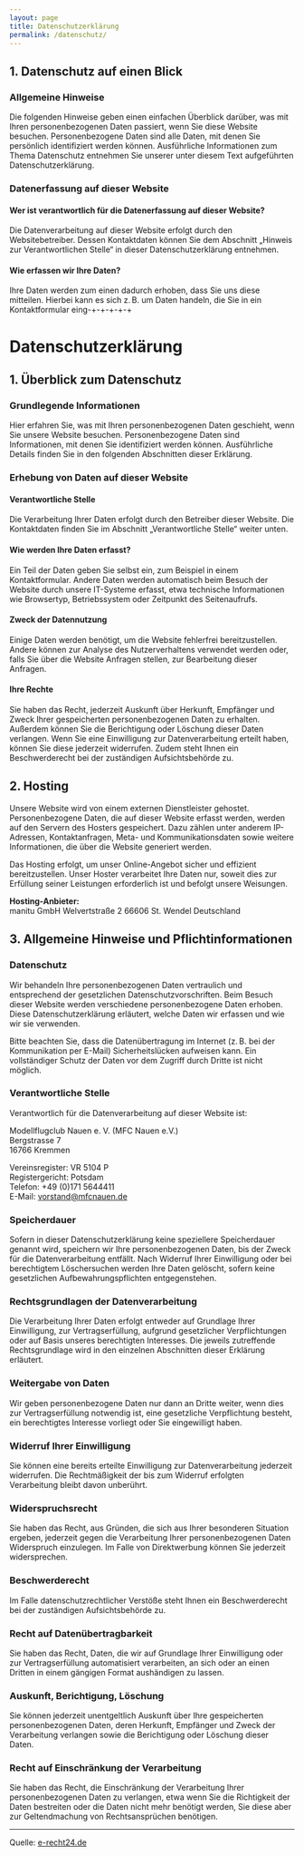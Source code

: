 ```yaml
---
layout: page
title: Datenschutzerklärung
permalink: /datenschutz/
---
```


## 1. Datenschutz auf einen Blick

### Allgemeine Hinweise

Die folgenden Hinweise geben einen einfachen Überblick darüber, was mit Ihren personenbezogenen Daten passiert, wenn Sie diese Website besuchen. Personenbezogene Daten sind alle Daten, mit denen Sie persönlich identifiziert werden können. Ausführliche Informationen zum Thema Datenschutz entnehmen Sie unserer unter diesem Text aufgeführten Datenschutzerklärung.

### Datenerfassung auf dieser Website

#### Wer ist verantwortlich für die Datenerfassung auf dieser Website?

Die Datenverarbeitung auf dieser Website erfolgt durch den Websitebetreiber. Dessen Kontaktdaten können Sie dem Abschnitt „Hinweis zur Verantwortlichen Stelle“ in dieser Datenschutzerklärung entnehmen.

#### Wie erfassen wir Ihre Daten?

Ihre Daten werden zum einen dadurch erhoben, dass Sie uns diese mitteilen. Hierbei kann es sich z. B. um Daten handeln, die Sie in ein Kontaktformular eing-+-+-+-+-+
# Datenschutzerklärung

## 1. Überblick zum Datenschutz

### Grundlegende Informationen

Hier erfahren Sie, was mit Ihren personenbezogenen Daten geschieht, wenn Sie unsere Website besuchen. Personenbezogene Daten sind Informationen, mit denen Sie identifiziert werden können. Ausführliche Details finden Sie in den folgenden Abschnitten dieser Erklärung.

### Erhebung von Daten auf dieser Website

#### Verantwortliche Stelle

Die Verarbeitung Ihrer Daten erfolgt durch den Betreiber dieser Website. Die Kontaktdaten finden Sie im Abschnitt „Verantwortliche Stelle“ weiter unten.

#### Wie werden Ihre Daten erfasst?

Ein Teil der Daten geben Sie selbst ein, zum Beispiel in einem Kontaktformular. Andere Daten werden automatisch beim Besuch der Website durch unsere IT-Systeme erfasst, etwa technische Informationen wie Browsertyp, Betriebssystem oder Zeitpunkt des Seitenaufrufs.

#### Zweck der Datennutzung

Einige Daten werden benötigt, um die Website fehlerfrei bereitzustellen. Andere können zur Analyse des Nutzerverhaltens verwendet werden oder, falls Sie über die Website Anfragen stellen, zur Bearbeitung dieser Anfragen.

#### Ihre Rechte

Sie haben das Recht, jederzeit Auskunft über Herkunft, Empfänger und Zweck Ihrer gespeicherten personenbezogenen Daten zu erhalten. Außerdem können Sie die Berichtigung oder Löschung dieser Daten verlangen. Wenn Sie eine Einwilligung zur Datenverarbeitung erteilt haben, können Sie diese jederzeit widerrufen. Zudem steht Ihnen ein Beschwerderecht bei der zuständigen Aufsichtsbehörde zu.

## 2. Hosting

Unsere Website wird von einem externen Dienstleister gehostet. Personenbezogene Daten, die auf dieser Website erfasst werden, werden auf den Servern des Hosters gespeichert. Dazu zählen unter anderem IP-Adressen, Kontaktanfragen, Meta- und Kommunikationsdaten sowie weitere Informationen, die über die Website generiert werden.

Das Hosting erfolgt, um unser Online-Angebot sicher und effizient bereitzustellen. Unser Hoster verarbeitet Ihre Daten nur, soweit dies zur Erfüllung seiner Leistungen erforderlich ist und befolgt unsere Weisungen.

**Hosting-Anbieter:**  
manitu GmbH
Welvertstraße 2
66606 St. Wendel
Deutschland

## 3. Allgemeine Hinweise und Pflichtinformationen

### Datenschutz

Wir behandeln Ihre personenbezogenen Daten vertraulich und entsprechend der gesetzlichen Datenschutzvorschriften. Beim Besuch dieser Website werden verschiedene personenbezogene Daten erhoben. Diese Datenschutzerklärung erläutert, welche Daten wir erfassen und wie wir sie verwenden.

Bitte beachten Sie, dass die Datenübertragung im Internet (z. B. bei der Kommunikation per E-Mail) Sicherheitslücken aufweisen kann. Ein vollständiger Schutz der Daten vor dem Zugriff durch Dritte ist nicht möglich.

### Verantwortliche Stelle

Verantwortlich für die Datenverarbeitung auf dieser Website ist:

Modellflugclub Nauen e. V. (MFC Nauen e.V.)  
Bergstrasse 7  
16766 Kremmen

Vereinsregister: VR 5104 P  
Registergericht: Potsdam  
Telefon: +49 (0)171 5644411  
E-Mail: vorstand@mfcnauen.de

### Speicherdauer

Sofern in dieser Datenschutzerklärung keine speziellere Speicherdauer genannt wird, speichern wir Ihre personenbezogenen Daten, bis der Zweck für die Datenverarbeitung entfällt. Nach Widerruf Ihrer Einwilligung oder bei berechtigtem Löschersuchen werden Ihre Daten gelöscht, sofern keine gesetzlichen Aufbewahrungspflichten entgegenstehen.

### Rechtsgrundlagen der Datenverarbeitung

Die Verarbeitung Ihrer Daten erfolgt entweder auf Grundlage Ihrer Einwilligung, zur Vertragserfüllung, aufgrund gesetzlicher Verpflichtungen oder auf Basis unseres berechtigten Interesses. Die jeweils zutreffende Rechtsgrundlage wird in den einzelnen Abschnitten dieser Erklärung erläutert.

### Weitergabe von Daten

Wir geben personenbezogene Daten nur dann an Dritte weiter, wenn dies zur Vertragserfüllung notwendig ist, eine gesetzliche Verpflichtung besteht, ein berechtigtes Interesse vorliegt oder Sie eingewilligt haben.

### Widerruf Ihrer Einwilligung

Sie können eine bereits erteilte Einwilligung zur Datenverarbeitung jederzeit widerrufen. Die Rechtmäßigkeit der bis zum Widerruf erfolgten Verarbeitung bleibt davon unberührt.

### Widerspruchsrecht

Sie haben das Recht, aus Gründen, die sich aus Ihrer besonderen Situation ergeben, jederzeit gegen die Verarbeitung Ihrer personenbezogenen Daten Widerspruch einzulegen. Im Falle von Direktwerbung können Sie jederzeit widersprechen.

### Beschwerderecht

Im Falle datenschutzrechtlicher Verstöße steht Ihnen ein Beschwerderecht bei der zuständigen Aufsichtsbehörde zu.

### Recht auf Datenübertragbarkeit

Sie haben das Recht, Daten, die wir auf Grundlage Ihrer Einwilligung oder zur Vertragserfüllung automatisiert verarbeiten, an sich oder an einen Dritten in einem gängigen Format aushändigen zu lassen.

### Auskunft, Berichtigung, Löschung

Sie können jederzeit unentgeltlich Auskunft über Ihre gespeicherten personenbezogenen Daten, deren Herkunft, Empfänger und Zweck der Verarbeitung verlangen sowie die Berichtigung oder Löschung dieser Daten.

### Recht auf Einschränkung der Verarbeitung

Sie haben das Recht, die Einschränkung der Verarbeitung Ihrer personenbezogenen Daten zu verlangen, etwa wenn Sie die Richtigkeit der Daten bestreiten oder die Daten nicht mehr benötigt werden, Sie diese aber zur Geltendmachung von Rechtsansprüchen benötigen.

---

Quelle: [e-recht24.de](https://www.e-recht24.de)
